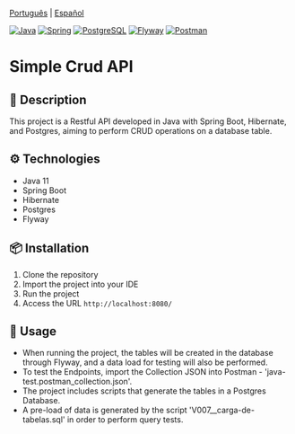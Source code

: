 [Português](README.pt.md) | [Español](README.es.md)

[![Java](https://img.shields.io/badge/Java-ED8B00?style=for-the-badge&logo=java&logoColor=white)](https://www.oracle.com/java/technologies/javase-jdk11-downloads.html)
[![Spring](https://img.shields.io/badge/Spring-6DB33F?style=for-the-badge&logo=spring&logoColor=white)](https://spring.io/projects/spring-boot)
[![PostgreSQL](https://img.shields.io/badge/PostgreSQL-316192?style=for-the-badge&logo=postgresql&logoColor=white)](https://www.postgresql.org/)
[![Flyway](https://img.shields.io/badge/Flyway-fa023c?style=for-the-badge&logo=flyway&logoColor=white)](https://flywaydb.org/)
[![Postman](https://img.shields.io/badge/Postman-FF6C37?style=for-the-badge&logo=postman&logoColor=white)](https://www.postman.com/)

# Simple Crud API
## 📝 Description
This project is a Restful API developed in Java with Spring Boot, Hibernate, and Postgres, aiming to perform CRUD operations on a database table.

## ⚙️ Technologies
- Java 11
- Spring Boot
- Hibernate
- Postgres
- Flyway

## 📦 Installation
1. Clone the repository
2. Import the project into your IDE
3. Run the project
4. Access the URL `http://localhost:8080/`

## 🚀 Usage
- When running the project, the tables will be created in the database through Flyway, and a data load for testing will also be performed.
- To test the Endpoints, import the Collection JSON into Postman - 'java-test.postman_collection.json'.
- The project includes scripts that generate the tables in a Postgres Database.
- A pre-load of data is generated by the script 'V007__carga-de-tabelas.sql' in order to perform query tests.
